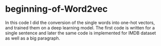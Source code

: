 # beginning-of-Word2vec
In this code I did the conversion of the single words into one-hot vectors, and trained them on a deep learning model.
The first code is written for a single sentence and later the same code is implemented for IMDB dataset as well as a big paragraph.
